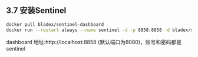 ## 3.7 安装Sentinel

```bash
docker pull bladex/sentinel-dashboard
docker run --restart always --name sentinel -d -p 8858:8858 -d bladex/sentinel-dashboard
```

dashboard 地址:http://localhost:8858 (默认端口为8080)，账号和密码都是sentinel